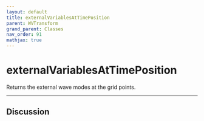 ```yaml
---
layout: default
title: externalVariablesAtTimePosition
parent: WVTransform
grand_parent: Classes
nav_order: 91
mathjax: true
---
```


#  externalVariablesAtTimePosition

Returns the external wave modes at the grid points.


---

## Discussion

  
